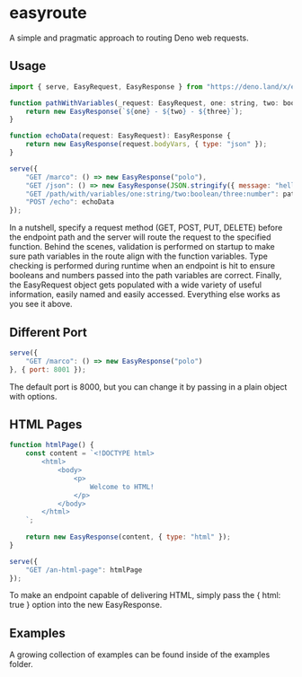 # easyroute

A simple and pragmatic approach to routing Deno web requests.

## Usage

```js
import { serve, EasyRequest, EasyResponse } from "https://deno.land/x/easyroute@0.1.0/mod.ts";

function pathWithVariables(_request: EasyRequest, one: string, two: boolean, three: number): EasyResponse {
	return new EasyResponse(`${one} - ${two} - ${three}`);
}

function echoData(request: EasyRequest): EasyResponse {
	return new EasyResponse(request.bodyVars, { type: "json" });
}

serve({
	"GET /marco": () => new EasyResponse("polo"),
	"GET /json": () => new EasyResponse(JSON.stringify({ message: "hello world" }), { type: "json" }),
	"GET /path/with/variables/one:string/two:boolean/three:number": pathWithVariables,
	"POST /echo": echoData
});
```

In a nutshell, specify a request method (GET, POST, PUT, DELETE) before the endpoint path and the server will route the request to the specified function. Behind the scenes, validation is performed on startup to make sure path variables in the route align with the function variables. Type checking is performed during runtime when an endpoint is hit to ensure booleans and numbers passed into the path variables are correct. Finally, the EasyRequest object gets populated with a wide variety of useful information, easily named and easily accessed. Everything else works as you see it above.

## Different Port

```js
serve({
	"GET /marco": () => new EasyResponse("polo")
}, { port: 8001 });
```

The default port is 8000, but you can change it by passing in a plain object with options.

## HTML Pages

```js
function htmlPage() {
	const content = `<!DOCTYPE html>
		<html>
			<body>
				<p>
					Welcome to HTML!
				</p>
			</body>
		</html>
	`;
	
	return new EasyResponse(content, { type: "html" });
}

serve({
	"GET /an-html-page": htmlPage
});
```

To make an endpoint capable of delivering HTML, simply pass the { html: true } option into the new EasyResponse.

## Examples

A growing collection of examples can be found inside of the examples folder.
